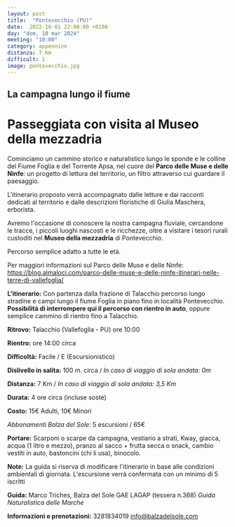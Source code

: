 ```yaml
---
layout: post
title:  "Pontevecchio (PU)"
date:  2022-10-01 22:00:00 +0100
day: "dom, 10 mar 2024"
meeting: "10:00"
category: appennino
distanza: 7 Km
difficult: 1
image: pontevecchio.jpg
---
```


## La campagna lungo il fiume

# Passeggiata con visita al Museo della mezzadria

Cominciamo un cammino storico e naturalistico lungo le sponde e le colline del Fiume Foglia e del Torrente Apsa, nel cuore del **Parco delle Muse e delle Ninfe**: un progetto di lettura del territorio, un filtro attraverso cui guardare il paesaggio.

L'itinerario proposto verrà accompagnato dalle letture e dai racconti dedicati al territorio e dalle descrizioni floristiche di Giulia Maschera, erborista.

Avremo l'occasione di conoscere la nostra campagna fluviale, cercandone le tracce, i piccoli luoghi nascosti e le ricchezze, oltre a visitare i tesori rurali custoditi nel **Museo della mezzadria** di Pontevecchio.

Percorso semplice adatto a tutte le età.

Per maggiori informazioni sul Parco delle Muse e delle Ninfe: https://blog.almaloci.com/parco-delle-muse-e-delle-ninfe-itinerari-nelle-terre-di-vallefoglia/


**L'itinerario:** Con partenza dalla frazione di Talacchio percorso lungo stradine e campi lungo il fiume Foglia in piano fino in località Pontevecchio. **Possibilità di interrompere qui il percorso con rientro in auto**, oppure semplice cammino di rientro fino a Talacchio.

**Ritrovo:** Talacchio (Vallefoglia - PU) ore 10:00

**Rientro:** ore 14:00 circa 

**Difficoltà:** Facile / E (Escursionistico)

**Dislivello in salita:**  100 m. circa / *In caso di viaggio di sola andata: 0m*

**Distanza:** 7 Km / *In caso di viaggio di sola andata: 3,5 Km*

**Durata:** 4 ore circa (incluse soste)

**Costo:** 15€ Adulti, 10€ Minori

*Abbonamenti Balza del Sole:* 5 escursioni / 65€

**Portare:** Scarponi o scarpe da campagna, vestiario a strati, Kway, giacca, acqua (1 litro e mezzo), pranzo al sacco + frutta secca o snack, cambio vestiti in auto, bastoncini (chi li usa), binocolo. 

**Note:** La guida si riserva di modificare l'itinerario in base alle condizioni ambientali di giornata. L'escursione verrà confermata con un minimo di 5 iscritti

**Guida:** Marco Triches, Balza del Sole GAE LAGAP (tessera n.368)
*Guida Naturalistica delle Marche*

**Informazioni e prenotazioni:** 3281834019 info@balzadelsole.com
